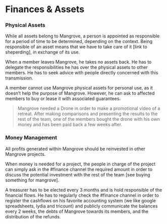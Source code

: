 # Finances & Assets



### Physical Assets

While all assets belong to Mangrove, a person is appointed as responsible for a period of time to be determined, depending on the context. Being responsible of an asset means that we have to take care of it [link to sheperding], in exchange of its use. 

When a member leaves Mangrove, he takes no assets back. He has to delegate the responsibilities he has over the physical assets to other members. He has to seek advice with people directly concerned with this transmission. 

A member cannot use Mangrove physical assets for personal use, as it doesn’t help the purpose of Mangrove. However, he can ask to affected members to buy or lease it with associated guarantees.

> Mangrove needed a Drone in order to make a promotional video of a retreat. After making comparisons and presenting the results to the rest of the team, one of the members bought the drone with his own money and has been paid back a few weeks after. 

### Money Management
All profits generated within Mangrove should be reinvested in other Mangrove projects.

When money is needed for a project, the people in charge of the project can simply ask in the #finance channel the required amount in order to discuss the potential investment with the rest of the team [see buying something for mangrove].

A treasurer has to be elected every 3 months and is hold responsible of the financial flows. He has to regularly check the #finance channel in order to register the cashflows on his favorite accounting system (we like google spreadsheets, lydia and tricount) and publicly communicate the balances every 2 weeks, the debts of Mangrove towards its members, and the distribution of the refunds. 
